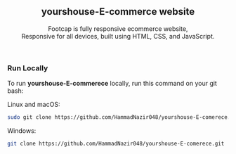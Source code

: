 <div align="center">
  

  <br />
  <br />

  <h2 align="center">yourshouse-E-commerce website</h2>

  Footcap is fully responsive ecommerce website, <br />Responsive for all devices, built using HTML, CSS, and JavaScript.

</div>

<br />

### Run Locally

To run **yourshouse-E-commerece** locally, run this command on your git bash:

Linux and macOS:

```bash
sudo git clone https://github.com/HammadNazir048/yourshouse-E-comerece.git
```

Windows:

```bash
git clone https://github.com/HammadNazir048/yourshouse-E-comerece.git
```

